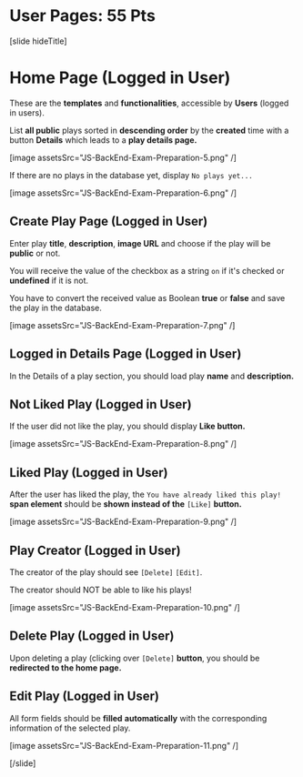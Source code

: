 # User Pages: 55 Pts

[slide hideTitle]
# Home Page (Logged in User)

These are the **templates** and **functionalities**, accessible by **Users** (logged in users).

List **all public** plays sorted in **descending order** by the **created** time with a button **Details** which leads to a **play details page.**

[image assetsSrc="JS-BackEnd-Exam-Preparation-5.png" /]

If there are no plays in the database yet, display `No plays yet...`

[image assetsSrc="JS-BackEnd-Exam-Preparation-6.png" /]

## Create Play Page (Logged in User)

Enter play **title**, **description**, **image URL** and choose if the play will be **public** or not. 

You will receive the value of the checkbox as a string `on` if it's checked or **undefined** if it is not. 

You have to convert the received value as Boolean **true** or **false** and save the play in the database.

[image assetsSrc="JS-BackEnd-Exam-Preparation-7.png" /]

## Logged in Details Page (Logged in User)

In the Details of a play section, you should load play **name** and **description.**

## Not Liked Play (Logged in User)

If the user did not like the play, you should display **Like button.** 

[image assetsSrc="JS-BackEnd-Exam-Preparation-8.png" /]

## Liked Play (Logged in User)

After the user has liked the play, the `You have already liked this play!` **span element** should be **shown instead of the** `[Like]` **button.**

[image assetsSrc="JS-BackEnd-Exam-Preparation-9.png" /]

## Play Creator (Logged in User)

The creator of the play should see `[Delete]` `[Edit]`. 

The creator should NOT be able to like his plays!

[image assetsSrc="JS-BackEnd-Exam-Preparation-10.png" /]

## Delete Play (Logged in User)

Upon deleting a play (clicking over `[Delete]` **button**, you should be **redirected to the home page.**

## Edit Play (Logged in User)

All form fields should be **filled** **automatically** with the corresponding information of the selected play.

[image assetsSrc="JS-BackEnd-Exam-Preparation-11.png" /]

[/slide]
